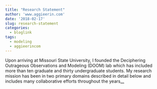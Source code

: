 ```yaml
---
title: "Research Statement"
author: 'www.aggieerin.com'
date: '2018-02-17'
slug: research-statement
categories:
  - bloglink
tags:
  - modeling
  - aggieerincom
---
```


Upon arriving at Missouri State University, I founded the Deciphering Outrageous Observations and Modeling (DOOM) lab which has included more than ten graduate and thirty undergraduate students. My research mission has been in two primary domains described in detail below and includes many collaborative efforts throughout the years[... <i class="fas fa-external-link-alt"></i>](https://doomlab.github.io/post/research-statement/)

